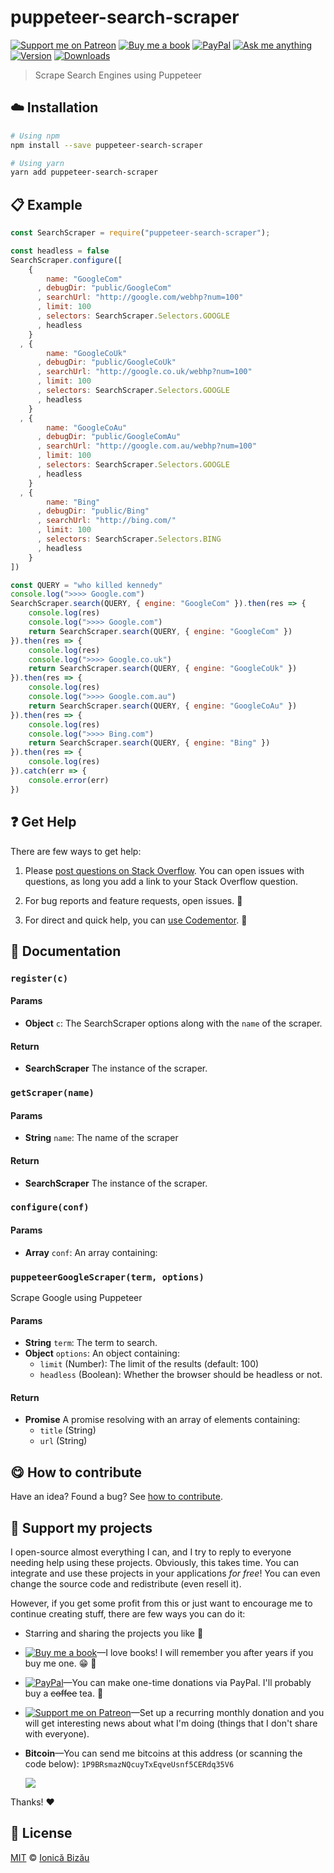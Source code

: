 <!-- Please do not edit this file. Edit the `blah` field in the `package.json` instead. If in doubt, open an issue. -->


# puppeteer-search-scraper

 [![Support me on Patreon][badge_patreon]][patreon] [![Buy me a book][badge_amazon]][amazon] [![PayPal][badge_paypal_donate]][paypal-donations] [![Ask me anything](https://img.shields.io/badge/ask%20me-anything-1abc9c.svg)](https://github.com/IonicaBizau/ama) [![Version](https://img.shields.io/npm/v/puppeteer-search-scraper.svg)](https://www.npmjs.com/package/puppeteer-search-scraper) [![Downloads](https://img.shields.io/npm/dt/puppeteer-search-scraper.svg)](https://www.npmjs.com/package/puppeteer-search-scraper)

> Scrape Search Engines using Puppeteer

## :cloud: Installation

```sh
# Using npm
npm install --save puppeteer-search-scraper

# Using yarn
yarn add puppeteer-search-scraper
```


## :clipboard: Example



```js
const SearchScraper = require("puppeteer-search-scraper");

const headless = false
SearchScraper.configure([
    {
        name: "GoogleCom"
      , debugDir: "public/GoogleCom"
      , searchUrl: "http://google.com/webhp?num=100"
      , limit: 100
      , selectors: SearchScraper.Selectors.GOOGLE
      , headless
    }
  , {
        name: "GoogleCoUk"
      , debugDir: "public/GoogleCoUk"
      , searchUrl: "http://google.co.uk/webhp?num=100"
      , limit: 100
      , selectors: SearchScraper.Selectors.GOOGLE
      , headless
    }
  , {
        name: "GoogleCoAu"
      , debugDir: "public/GoogleComAu"
      , searchUrl: "http://google.com.au/webhp?num=100"
      , limit: 100
      , selectors: SearchScraper.Selectors.GOOGLE
      , headless
    }
  , {
        name: "Bing"
      , debugDir: "public/Bing"
      , searchUrl: "http://bing.com/"
      , limit: 100
      , selectors: SearchScraper.Selectors.BING
      , headless
    }
])

const QUERY = "who killed kennedy"
console.log(">>>> Google.com")
SearchScraper.search(QUERY, { engine: "GoogleCom" }).then(res => {
    console.log(res)
    console.log(">>>> Google.com")
    return SearchScraper.search(QUERY, { engine: "GoogleCom" })
}).then(res => {
    console.log(res)
    console.log(">>>> Google.co.uk")
    return SearchScraper.search(QUERY, { engine: "GoogleCoUk" })
}).then(res => {
    console.log(res)
    console.log(">>>> Google.com.au")
    return SearchScraper.search(QUERY, { engine: "GoogleCoAu" })
}).then(res => {
    console.log(res)
    console.log(">>>> Bing.com")
    return SearchScraper.search(QUERY, { engine: "Bing" })
}).then(res => {
    console.log(res)
}).catch(err => {
    console.error(err)
})
```



## :question: Get Help

There are few ways to get help:

 1. Please [post questions on Stack Overflow](https://stackoverflow.com/questions/ask). You can open issues with questions, as long you add a link to your Stack Overflow question.
 2. For bug reports and feature requests, open issues. :bug:

 3. For direct and quick help, you can [use Codementor](https://www.codementor.io/johnnyb). :rocket:



## :memo: Documentation


### `register(c)`

#### Params

- **Object** `c`: The SearchScraper options along with the `name` of the scraper.

#### Return
- **SearchScraper** The instance of the scraper.

### `getScraper(name)`

#### Params

- **String** `name`: The name of the scraper

#### Return
- **SearchScraper** The instance of the scraper.

### `configure(conf)`

#### Params

- **Array** `conf`: An array containing:

### `puppeteerGoogleScraper(term, options)`
Scrape Google using Puppeteer

#### Params

- **String** `term`: The term to search.
- **Object** `options`: An object containing:
    - `limit` (Number): The limit of the results (default: 100)
    - `headless` (Boolean): Whether the browser should be headless or not.

#### Return
- **Promise** A promise resolving with an array of elements containing:
    - `title` (String)
    - `url` (String)



## :yum: How to contribute
Have an idea? Found a bug? See [how to contribute][contributing].


## :sparkling_heart: Support my projects

I open-source almost everything I can, and I try to reply to everyone needing help using these projects. Obviously,
this takes time. You can integrate and use these projects in your applications *for free*! You can even change the source code and redistribute (even resell it).

However, if you get some profit from this or just want to encourage me to continue creating stuff, there are few ways you can do it:


 - Starring and sharing the projects you like :rocket:
 - [![Buy me a book][badge_amazon]][amazon]—I love books! I will remember you after years if you buy me one. :grin: :book:
 - [![PayPal][badge_paypal]][paypal-donations]—You can make one-time donations via PayPal. I'll probably buy a ~~coffee~~ tea. :tea:
 - [![Support me on Patreon][badge_patreon]][patreon]—Set up a recurring monthly donation and you will get interesting news about what I'm doing (things that I don't share with everyone).
 - **Bitcoin**—You can send me bitcoins at this address (or scanning the code below): `1P9BRsmazNQcuyTxEqveUsnf5CERdq35V6`

    ![](https://i.imgur.com/z6OQI95.png)


Thanks! :heart:



## :scroll: License

[MIT][license] © [Ionică Bizău][website]


[badge_patreon]: https://ionicabizau.github.io/badges/patreon.svg
[badge_amazon]: https://ionicabizau.github.io/badges/amazon.svg
[badge_paypal]: https://ionicabizau.github.io/badges/paypal.svg
[badge_paypal_donate]: https://ionicabizau.github.io/badges/paypal_donate.svg

[patreon]: https://www.patreon.com/ionicabizau
[amazon]: http://amzn.eu/hRo9sIZ
[paypal-donations]: https://www.paypal.com/cgi-bin/webscr?cmd=_s-xclick&hosted_button_id=RVXDDLKKLQRJW

[license]: http://showalicense.com/?fullname=Ionic%C4%83%20Biz%C4%83u%20%3Cbizauionica%40gmail.com%3E%20(https%3A%2F%2Fionicabizau.net)&year=2018#license-mit
[website]: https://ionicabizau.net
[contributing]: /CONTRIBUTING.md
[docs]: /DOCUMENTATION.md
